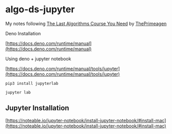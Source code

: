# algo-ds-jupyter

My notes following [The Last Algorithms Course You Need](https://frontendmasters.com/courses/algorithms/) by [ThePrimeagen](https://twitter.com/ThePrimeagen)

Deno Installation

[https://docs.deno.com/runtime/manual](https://docs.deno.com/runtime/manual)

Using deno + jupyter notebook

[https://docs.deno.com/runtime/manual/tools/jupyter](https://docs.deno.com/runtime/manual/tools/jupyter)

```
pip3 install jupyterlab
```

```
jupyter lab
```

## Jupyter Installation

[https://noteable.io/jupyter-notebook/install-jupyter-notebook/#install-mac](https://noteable.io/jupyter-notebook/install-jupyter-notebook/#install-mac)


